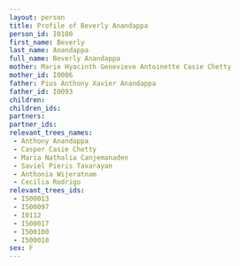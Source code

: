 ```yaml
---
layout: person
title: Profile of Beverly Anandappa
person_id: I0100
first_name: Beverly
last_name: Anandappa
full_name: Beverly Anandappa
mother: Marie Hyacinth Genevieve Antoinette Casie Chetty
mother_id: I0006
father: Pius Anthony Xavier Anandappa
father_id: I0093
children:
children_ids:
partners:
partner_ids:
relevant_trees_names:
 - Anthony Anandappa
 - Casper Casie Chetty
 - Maria Nathalia Canjemanaden
 - Saviel Pieris Tavarayan
 - Anthonia Wijeratnam
 - Cecilia Rodrigo
relevant_trees_ids:
 - I500013
 - I500097
 - I0112
 - I500017
 - I500100
 - I500018
sex: F
---
```


